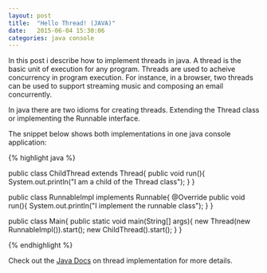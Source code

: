 ```yaml
---
layout: post
title:  "Hello Thread! (JAVA)"
date:   2015-06-04 15:30:06
categories: java console
---
```

In this post i describe how to implement threads in java. A thread is the basic unit of execution for any program. Threads are used to acheive concurrency in program execution. For instance, in a browser, two threads can be used to support streaming music and composing an email concurrently.

In java there are two idioms for creating threads. Extending the Thread class or implementing the Runnable interface.

The snippet below shows both implementations in one java console application:

{% highlight java %}

public class ChildThread extends Thread{
	public void run(){
		System.out.println("I am a child of the Thread class");
	}
}

public class RunnableImpl implements Runnable{
	@Override
	public void run(){
		System.out.println("I implement the runnable class");
	}
}

public class Main{
	public static void main(String[] args){
		new Thread(new RunnableImpl()).start();
		new ChildThread().start();
	}
}

{% endhighlight %}

Check out the [Java Docs][java-docs] on thread implementation for more details.



[java-docs]:  https://docs.oracle.com/javase/tutorial/essential/concurrency/runthread.html
